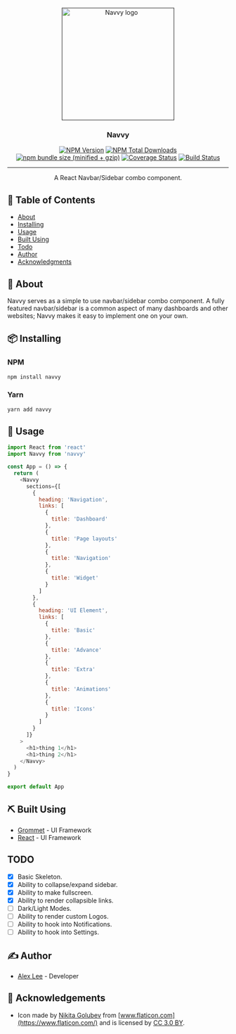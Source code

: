 <p align="center">
  <a href="" rel="noopener">
 <img width=256px height=256px src="https://github.com/alexlee-dev/navvy/raw/master/navvy.png" alt="Navvy logo"></a>
</p>

<h3 align="center">Navvy</h3>

<div align="center">

[![NPM Version][npm-image]][npm-url] [![NPM Total Downloads][npm-downloads]][npm-url] [![npm bundle size (minified + gzip)][size-image]][npm-url] [![Coverage Status](https://coveralls.io/repos/github/alexlee-dev/navvy/badge.svg?branch=master)](https://coveralls.io/github/alexlee-dev/navvy?branch=master) [![Build Status](https://travis-ci.org/alexlee-dev/navvy.svg?branch=master)](https://travis-ci.org/alexlee-dev/navvy.svg?branch=master)

</div>

---

<p align="center"> A React Navbar/Sidebar combo component.
    <br> 
</p>

## 📝 Table of Contents

- [About](#about)
- [Installing](#installing)
- [Usage](#usage)
- [Built Using](#built_using)
- [Todo](#todo)
- [Author](#author)
- [Acknowledgments](#acknowledgement)

## 🧐 About <a name="about"></a>

Navvy serves as a simple to use navbar/sidebar combo component. A fully featured navbar/sidebar is a common aspect of many dashboards and other websites; Navvy makes it easy to implement one on your own.

## 📦 Installing <a name="installing"></a>

### NPM

```sh
npm install navvy
```

### Yarn

```sh
yarn add navvy
```

## 🎈 Usage <a name="usage"></a>

```js
import React from 'react'
import Navvy from 'navvy'

const App = () => {
  return (
    <Navvy
      sections={[
        {
          heading: 'Navigation',
          links: [
            {
              title: 'Dashboard'
            },
            {
              title: 'Page layouts'
            },
            {
              title: 'Navigation'
            },
            {
              title: 'Widget'
            }
          ]
        },
        {
          heading: 'UI Element',
          links: [
            {
              title: 'Basic'
            },
            {
              title: 'Advance'
            },
            {
              title: 'Extra'
            },
            {
              title: 'Animations'
            },
            {
              title: 'Icons'
            }
          ]
        }
      ]}
    >
      <h1>thing 1</h1>
      <h1>thing 2</h1>
    </Navvy>
  )
}

export default App
```

## ⛏️ Built Using <a name = "built_using"></a>

- [Grommet](https://v2.grommet.io/) - UI Framework
- [React](https://reactjs.org/) - UI Framework

## TODO

- [x] Basic Skeleton.
- [x] Ability to collapse/expand sidebar.
- [x] Ability to make fullscreen.
- [x] Ability to render collapsible links.
- [ ] Dark/Light Modes.
- [ ] Ability to render custom Logos.
- [ ] Ability to hook into Notifications.
- [ ] Ability to hook into Settings.

## ✍️ Author <a name="author"></a>

- [Alex Lee](https://github.com/alexlee-dev) - Developer

## 🎉 Acknowledgements <a name = "acknowledgement"></a>

- Icon made by [Nikita Golubev](https://www.flaticon.com/authors/nikita-golubev) from [www.flaticon.com](https://www.flaticon.com/) and is licensed by [CC 3.0 BY](http://creativecommons.org/licenses/by/3.0/).

[npm-image]: https://img.shields.io/npm/v/navvy.svg
[npm-downloads]: https://img.shields.io/npm/dt/navvy.svg
[npm-url]: https://www.npmjs.com/package/navvy
[size-image]: https://img.shields.io/bundlephobia/minzip/navvy.svg
[navvy-icon]: https://github.com/alexlee-dev/navvy/raw/master/navvy.png
